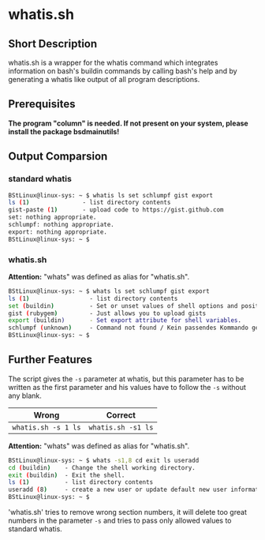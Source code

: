 # whatis.sh #

## Short Description ##

whatis.sh is a wrapper for the whatis command which integrates information on bash's buildin commands by calling bash's help and by generating a whatis like output of all program descriptions.

## Prerequisites ##

**The program "column" is needed. If not present on your system, please install the package bsdmainutils!**

## Output Comparsion ##

### standard whatis ###
```bash
BStLinux@linux-sys: ~ $ whatis ls set schlumpf gist export
ls (1)               - list directory contents
gist-paste (1)       - upload code to https://gist.github.com
set: nothing appropriate.
schlumpf: nothing appropriate.
export: nothing appropriate.
BStLinux@linux-sys: ~ $ 
```

### whatis.sh ###
**Attention:** "whats" was defined as alias for "whatis.sh".

```bash
BStLinux@linux-sys: ~ $ whats ls set schlumpf gist export
ls (1)                 - list directory contents
set (buildin)          - Set or unset values of shell options and positional parameters.
gist (rubygem)         - Just allows you to upload gists
export (buildin)       - Set export attribute for shell variables.
schlumpf (unknown)     - Command not found / Kein passendes Kommando gefunden
BStLinux@linux-sys: ~ $
```

## Further Features ##

The script gives the `-s` parameter at whatis, but this parameter has to be written as the first parameter and his values have to follow the `-s` without any blank.

| Wrong               | Correct            |
| ------------------- | ------------------ |
| `whatis.sh -s 1 ls` | `whatis.sh -s1 ls` |

**Attention:** "whats" was defined as alias for "whatis.sh".

```bash
BStLinux@linux-sys: ~ $ whats -s1,8 cd exit ls useradd
cd (buildin)    - Change the shell working directory.
exit (buildin)  - Exit the shell.
ls (1)          - list directory contents
useradd (8)     - create a new user or update default new user information
BStLinux@linux-sys: ~ $ 
```

'whatis.sh' tries to remove wrong section numbers, it will delete too great numbers in the parameter `-s` and tries to pass only allowed values to standard whatis.  

